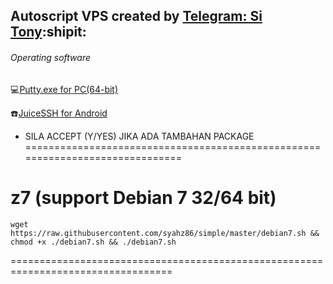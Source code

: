 ## Autoscript VPS created by [Telegram: Si Tony](https://t.me/simuncaibetollah):shipit:
 
###### Operating software
:computer:[Putty.exe for PC(64-bit)](https://the.earth.li/~sgtatham/putty/latest/w64/putty.exe)

:phone:[JuiceSSH for Android](https://play.google.com/store/apps/details?id=com.sonelli.juicessh&hl=en)

- SILA ACCEPT (Y/YES) JIKA ADA TAMBAHAN PACKAGE
==============================================================================

# z7 (support Debian 7 32/64 bit)
```
wget https://raw.githubusercontent.com/syahz86/simple/master/debian7.sh && chmod +x ./debian7.sh && ./debian7.sh
```
==================================================================================
